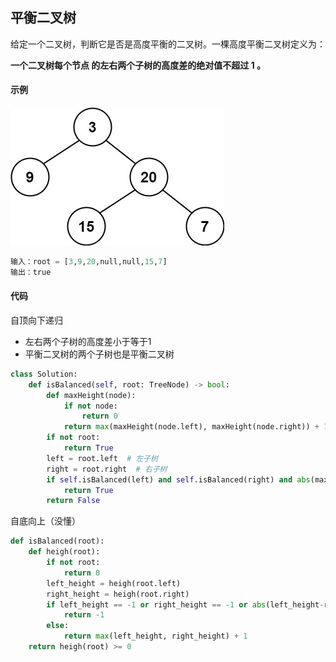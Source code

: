 ## 平衡二叉树
给定一个二叉树，判断它是否是高度平衡的二叉树。一棵高度平衡二叉树定义为：

**一个二叉树每个节点 的左右两个子树的高度差的绝对值不超过 1 。**
#### 示例
![](../pic/leetcode_tree/balance_1.jpg)
```python
输入：root = [3,9,20,null,null,15,7]
输出：true
```

#### 代码
自顶向下递归
* 左右两个子树的高度差小于等于1
* 平衡二叉树的两个子树也是平衡二叉树

```python
class Solution:
    def isBalanced(self, root: TreeNode) -> bool:
        def maxHeight(node):
            if not node:
                return 0
            return max(maxHeight(node.left), maxHeight(node.right)) + 1
        if not root:
            return True
        left = root.left  # 左子树
        right = root.right  # 右子树
        if self.isBalanced(left) and self.isBalanced(right) and abs(maxHeight(left) - maxHeight(right)) <= 1:
            return True
        return False
```

自底向上（没懂）

```python
def isBalanced(root):
    def heigh(root):
        if not root:
            return 0
        left_height = heigh(root.left)
        right_height = heigh(root.right)
        if left_height == -1 or right_height == -1 or abs(left_height-right_height) > 1:
            return -1
        else:
            return max(left_height, right_height) + 1
    return heigh(root) >= 0
```
